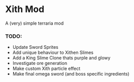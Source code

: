 # Xith Mod
 A (very) simple terraria mod


### TODO:

- Update Sword Sprites
- Add unique behaviour to Xithen Slimes
- Add a King Slime Clone thats purple and glowy
- Investigate ore generation
- Make custom Xith particle effect
- Make final omega sword (and boss specific ingredients)